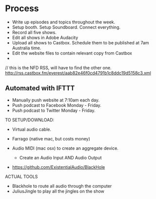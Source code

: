 # Process

+ Write up episodes and topics throughout the week.
+ Setup booth. Setup Soundboard. Connect everything.
+ Record all five shows.
+ Edit all shows in Adobe Audacity
+ Upload all shows to Castbox. Schedule them to be published at 7am Australia time.
+ Edit the website files to contain relevant copy from Castbox
+


// this is the NFD RSS, will have to find the other one. 
http://rss.castbox.fm/everest/aab82e46f0cd4791b1c8ddc19d5158c3.xml

## Automated with IFTTT

+ Manually push website at 7:10am each day.
+ Push podcast to Facebook Monday - Friday.
+ Push podcast to Twitter Monday - Friday.

TO SETUP/DOWNLOAD:

- Virtual audio cable.
- Farrago (native mac, but costs money)
- Audio MIDI (mac osx) to create an aggregate device.
  + Create an Audio Input AND Audio Output

- https://github.com/ExistentialAudio/BlackHole

ACTUAL TOOLS

- Blackhole to route all audio through the computer
- JuliusJingle to play all the jingles on the show

